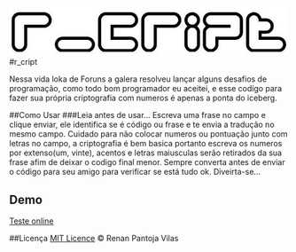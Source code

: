 ![r_cript](r_cript.jpg)
#r_cript

Nessa vida loka de Foruns a galera resolveu lançar alguns desafios de programação, 
como todo bom programador eu aceitei, e esse codígo para fazer sua própria criptografia
com numeros é apenas a ponta do iceberg.

##Como Usar
###Leia antes de usar...
Escreva uma frase no campo e clique enviar, ele 
identifica se é código ou frase e te envia a tradução no
mesmo campo. Cuidado para não colocar numeros ou pontuação
junto com letras no campo, a criptografia é bem basica
portanto escreva os numeros por extenso(um, vinte), acentos 
e letras maiusculas serão retirados da sua frase afim de
deixar o codigo final menor. Sempre converta antes de
enviar o código para seu amigo para verificar se está tudo 
ok. Diveirta-se...

## Demo
[Teste online](http://squad.net.br/criptografia.php)

##Licença
[MIT Licence](https://github.com/renanpantoja/r_cript/blob/master/LICENSE) © Renan Pantoja Vilas
